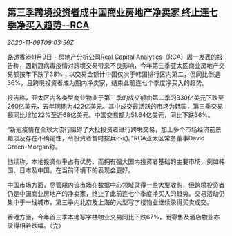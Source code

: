 <!--1604913806000-->
[第三季跨境投资者成中国商业房地产净卖家 终止连七季净买入趋势--RCA](https://cn.reuters.com/article/rca-covid-asia-china-rea-1109-idCNKBS27P0V9)
------

<div><i>2020-11-09T09:03:56Z</i></div><p>路透香港11月9日 - 房地产分析公司Real Capital Analytics（RCA）周一发表的报告称，因新冠病毒疫情对跨境交易带来不良影响，今年第三季亚太区商业房地产交易额按年下跌了38%；以交易金额计中国仅次于韩国排行区内第二，但同比倒退36%，且跨境投资者成为期内净卖家，结束此前连七个季度净买入的趋势。</p><p>报告称，亚太区内各类型商业物业于第三季的成交额由第二季的330亿美元下跌至260亿美元，去年同期为422亿美元。其中成交最活跃的市场为韩国，第三季交易额同比增加22%至近68亿美元。中国交易额为51.64亿美元，同比下跌36%。</p><p>“新冠疫情在全球大流行阻碍了大批投资者进行跨境交易，加上多个市场经济前景黯淡及存在不确定性，令投资者暂时按兵不动。”RCA亚太区常务董事David Green-Morgan称。</p><p>他续称，本地投资似乎占有优势，而拥有强大国内投资者基础的主要市场，例如韩国、日本及中国，在当前环境下的表现会更好。</p><p>中国市场方面，尽管期内该市场在数据中心领域录得一些大型收购，但跨境投资者仍是中国商业房地产的净卖家，终止了此前连七个季度净买入的趋势。交易活动仍集中于一线城市，第三季内北京及上海的大型写字楼物业继续录得买卖成交。</p><p>香港方面，今年首三季本地写字楼物业交易同比下跌67%，而零售及酒店物业亦录得相若跌幅。（完）</p>
